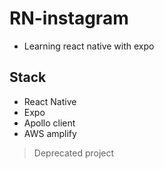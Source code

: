 # RN-instagram
- Learning react native with expo 

## Stack
- React Native
- Expo
- Apollo client
- AWS amplify

> Deprecated project 
